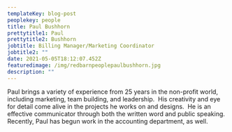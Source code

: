```yaml
---
templateKey: blog-post
peoplekey: people
title: Paul Bushhorn
prettytitle1: Paul
prettytitle2: Bushhorn
jobtitle: Billing Manager/Marketing Coordinator
jobtitle2: ""
date: 2021-05-05T18:12:07.452Z
featuredimage: /img/redbarnpeoplepaulbushhorn.jpg
description: ""
---
```

<!--StartFragment-->

Paul brings a variety of experience from 25 years in the non-profit world, including marketing, team building, and leadership.  His creativity and eye for detail come alive in the projects he works on and designs.  He is an effective communicator through both the written word and public speaking. Recently, Paul has begun work in the accounting department, as well. 

<!--EndFragment-->